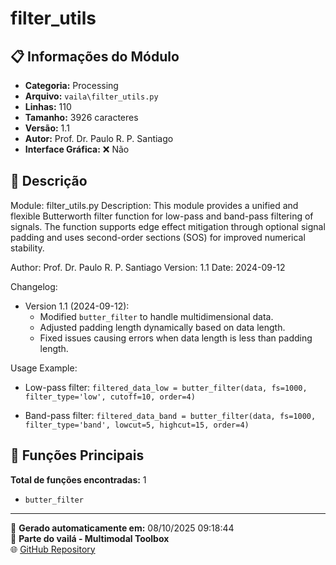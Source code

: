 # filter_utils

## 📋 Informações do Módulo

- **Categoria:** Processing
- **Arquivo:** `vaila\filter_utils.py`
- **Linhas:** 110
- **Tamanho:** 3926 caracteres
- **Versão:** 1.1
- **Autor:** Prof. Dr. Paulo R. P. Santiago
- **Interface Gráfica:** ❌ Não

## 📖 Descrição


Module: filter_utils.py
Description: This module provides a unified and flexible Butterworth filter function for low-pass and band-pass filtering of signals. The function supports edge effect mitigation through optional signal padding and uses second-order sections (SOS) for improved numerical stability.

Author: Prof. Dr. Paulo R. P. Santiago
Version: 1.1
Date: 2024-09-12

Changelog:
- Version 1.1 (2024-09-12):
  - Modified `butter_filter` to handle multidimensional data.
  - Adjusted padding length dynamically based on data length.
  - Fixed issues causing errors when data length is less than padding length.

Usage Example:
- Low-pass filter:
  `filtered_data_low = butter_filter(data, fs=1000, filter_type='low', cutoff=10, order=4)`

- Band-pass filter:
  `filtered_data_band = butter_filter(data, fs=1000, filter_type='band', lowcut=5, highcut=15, order=4)`


## 🔧 Funções Principais

**Total de funções encontradas:** 1

- `butter_filter`




---

📅 **Gerado automaticamente em:** 08/10/2025 09:18:44  
🔗 **Parte do vailá - Multimodal Toolbox**  
🌐 [GitHub Repository](https://github.com/vaila-multimodaltoolbox/vaila)
